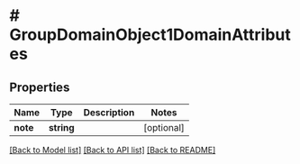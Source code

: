 # # GroupDomainObject1DomainAttributes

## Properties

Name | Type | Description | Notes
------------ | ------------- | ------------- | -------------
**note** | **string** |  | [optional]

[[Back to Model list]](../../README.md#models) [[Back to API list]](../../README.md#endpoints) [[Back to README]](../../README.md)
